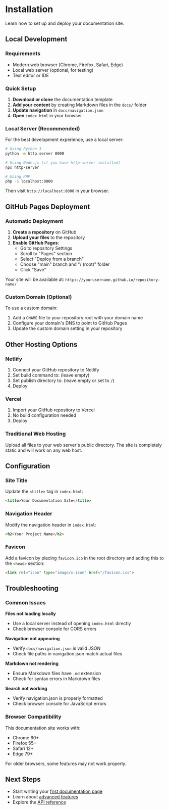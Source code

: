# Installation

Learn how to set up and deploy your documentation site.

## Local Development

### Requirements

- Modern web browser (Chrome, Firefox, Safari, Edge)
- Local web server (optional, for testing)
- Text editor or IDE

### Quick Setup

1. **Download or clone** the documentation template
2. **Add your content** by creating Markdown files in the `docs/` folder
3. **Update navigation** in `docs/navigation.json`
4. **Open** `index.html` in your browser

### Local Server (Recommended)

For the best development experience, use a local server:

```bash
# Using Python 3
python -m http.server 8000

# Using Node.js (if you have http-server installed)
npx http-server

# Using PHP
php -S localhost:8000
```

Then visit `http://localhost:8000` in your browser.

## GitHub Pages Deployment

### Automatic Deployment

1. **Create a repository** on GitHub
2. **Upload your files** to the repository
3. **Enable GitHub Pages**:
   - Go to repository Settings
   - Scroll to "Pages" section
   - Select "Deploy from a branch"
   - Choose "main" branch and "/ (root)" folder
   - Click "Save"

Your site will be available at: `https://yourusername.github.io/repository-name/`

### Custom Domain (Optional)

To use a custom domain:

1. Add a `CNAME` file to your repository root with your domain name
2. Configure your domain's DNS to point to GitHub Pages
3. Update the custom domain setting in your repository

## Other Hosting Options

### Netlify

1. Connect your GitHub repository to Netlify
2. Set build command to: (leave empty)
3. Set publish directory to: (leave empty or set to `/`)
4. Deploy

### Vercel

1. Import your GitHub repository to Vercel
2. No build configuration needed
3. Deploy

### Traditional Web Hosting

Upload all files to your web server's public directory. The site is completely static and will work on any web host.

## Configuration

### Site Title

Update the `<title>` tag in `index.html`:

```html
<title>Your Documentation Site</title>
```

### Navigation Header

Modify the navigation header in `index.html`:

```html
<h2>Your Project Name</h2>
```

### Favicon

Add a favicon by placing `favicon.ico` in the root directory and adding this to the `<head>` section:

```html
<link rel="icon" type="image/x-icon" href="/favicon.ico">
```

## Troubleshooting

### Common Issues

**Files not loading locally**
- Use a local server instead of opening `index.html` directly
- Check browser console for CORS errors

**Navigation not appearing**
- Verify `docs/navigation.json` is valid JSON
- Check file paths in navigation.json match actual files

**Markdown not rendering**
- Ensure Markdown files have `.md` extension
- Check for syntax errors in Markdown files

**Search not working**
- Verify navigation.json is properly formatted
- Check browser console for JavaScript errors

### Browser Compatibility

This documentation site works with:
- Chrome 60+
- Firefox 55+
- Safari 12+
- Edge 79+

For older browsers, some features may not work properly.

## Next Steps

- Start writing your [first documentation page](guides/basic-usage.md)
- Learn about [advanced features](guides/advanced-features.md)
- Explore the [API reference](api/overview.md)